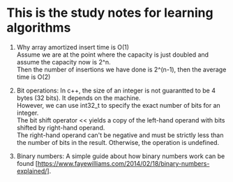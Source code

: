 # This is the study notes for learning algorithms

1. Why array amortized insert time is O(1)\
   Assume we are at the point where the capacity is just doubled and assume the capacity now is 2^n.\
   Then the number of insertions we have done is 2^(n-1), then the average time is O(2)

2. Bit operations:
   In c++, the size of an integer is not guarantted to be 4 bytes (32 bits). It depends on the machine. \
   However, we can use int32_t to specify the exact number of bits for an integer. \
   The bit shift operator << yields a copy of the left-hand operand with bits shifted by right-hand operand.\
   The right-hand operand can't be negative and must be strictly less than the number of bits in the result. Otherwise, the operation is undefined.

3. Binary numbers:
   A simple guide about how binary numbers work can be found [https://www.fayewilliams.com/2014/02/18/binary-numbers-explained/].